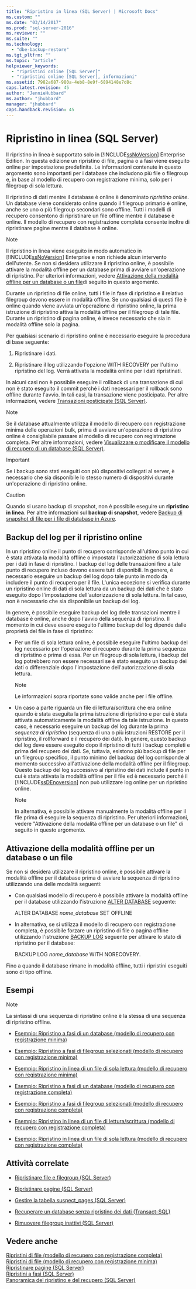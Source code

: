 ```yaml
---
title: "Ripristino in linea (SQL Server) | Microsoft Docs"
ms.custom: ""
ms.date: "03/14/2017"
ms.prod: "sql-server-2016"
ms.reviewer: ""
ms.suite: ""
ms.technology: 
  - "dbe-backup-restore"
ms.tgt_pltfrm: ""
ms.topic: "article"
helpviewer_keywords: 
  - "ripristini online [SQL Server]"
  - "ripristini online [SQL Server], informazioni"
ms.assetid: 7982a687-980a-4eb8-8e9f-6894148e7d8c
caps.latest.revision: 45
author: "JennieHubbard"
ms.author: "jhubbard"
manager: "jhubbard"
caps.handback.revision: 45
---
```

# Ripristino in linea (SQL Server)
  Il ripristino in linea è supportato solo in [!INCLUDE[ssNoVersion](../../includes/ssnoversion-md.md)] Enterprise Edition. In questa edizione un ripristino di file, pagina o a fasi viene eseguito online per impostazione predefinita. Le informazioni contenute in questo argomento sono importanti per i database che includono più file o filegroup e, in base al modello di recupero con registrazione minima, solo per i filegroup di sola lettura.  
  
 Il ripristino di dati mentre il database è online è denominato *ripristino online*. Un database viene considerato online quando il filegroup primario è online, anche se uno o più filegroup secondari sono offline. Tutti i modelli di recupero consentono di ripristinare un file offline mentre il database è online. Il modello di recupero con registrazione completa consente inoltre di ripristinare pagine mentre il database è online.  
  
> [!NOTE]  
>  Il ripristino in linea viene eseguito in modo automatico in [!INCLUDE[ssNoVersion](../../includes/ssnoversion-md.md)] Enterprise e non richiede alcun intervento dell'utente. Se non si desidera utilizzare il ripristino online, è possibile attivare la modalità offline per un database prima di avviare un'operazione di ripristino. Per ulteriori informazioni, vedere [Attivazione della modalità offline per un database o un file](#taking_db_or_file_offline)di seguito in questo argomento.  
  
 Durante un ripristino di file online, tutti i file in fase di ripristino e il relativo filegroup devono essere in modalità offline. Se uno qualsiasi di questi file è online quando viene avviata un'operazione di ripristino online, la prima istruzione di ripristino attiva la modalità offline per il filegroup di tale file. Durante un ripristino di pagina online, è invece necessario che sia in modalità offline solo la pagina.  
  
 Per qualsiasi scenario di ripristino online è necessario eseguire la procedura di base seguente:  
  
1.  Ripristinare i dati.  
  
2.  Ripristinare il log utilizzando l'opzione WITH RECOVERY per l'ultimo ripristino del log. Verrà attivata la modalità online per i dati ripristinati.  
  
 In alcuni casi non è possibile eseguire il rollback di una transazione di cui non è stato eseguito il commit perché i dati necessari per il rollback sono offline durante l'avvio. In tali casi, la transazione viene posticipata. Per altre informazioni, vedere [Transazioni posticipate &#40;SQL Server&#41;](../../relational-databases/backup-restore/deferred-transactions-sql-server.md).  
  
> [!NOTE]  
>  Se il database attualmente utilizza il modello di recupero con registrazione minima delle operazioni bulk, prima di avviare un'operazione di ripristino online è consigliabile passare al modello di recupero con registrazione completa. Per altre informazioni, vedere [Visualizzare o modificare il modello di recupero di un database &#40;SQL Server&#41;](../../relational-databases/backup-restore/view-or-change-the-recovery-model-of-a-database-sql-server.md).  
  
> [!IMPORTANT]  
>  Se i backup sono stati eseguiti con più dispositivi collegati al server, è necessario che sia disponibile lo stesso numero di dispositivi durante un'operazione di ripristino online.  
  
> [!CAUTION]  
>  Quando si usano backup di snapshot, non è possibile eseguire un **ripristino in linea**. Per altre informazioni sul **backup di snapshot**, vedere [Backup di snapshot di file per i file di database in Azure](../../relational-databases/backup-restore/file-snapshot-backups-for-database-files-in-azure.md).  
  
## Backup del log per il ripristino online  
 In un ripristino online il punto di recupero corrisponde all'ultimo punto in cui è stata attivata la modalità offline o impostata l'autorizzazione di sola lettura per i dati in fase di ripristino. I backup del log delle transazioni fino a tale punto di recupero incluso devono essere tutti disponibili. In genere, è necessario eseguire un backup del log dopo tale punto in modo da includere il punto di recupero per il file. L'unica eccezione si verifica durante un ripristino online di dati di sola lettura da un backup dei dati che è stato eseguito dopo l'impostazione dell'autorizzazione di sola lettura. In tal caso, non è necessario che sia disponibile un backup del log.  
  
 In genere, è possibile eseguire backup del log delle transazioni mentre il database è online, anche dopo l'avvio della sequenza di ripristino. Il momento in cui deve essere eseguito l'ultimo backup del log dipende dalle proprietà del file in fase di ripristino:  
  
-   Per un file di sola lettura online, è possibile eseguire l'ultimo backup del log necessario per l'operazione di recupero durante la prima sequenza di ripristino o prima di essa. Per un filegroup di sola lettura, i backup del log potrebbero non essere necessari se è stato eseguito un backup dei dati o differenziale dopo l'impostazione dell'autorizzazione di sola lettura.  
  
    > [!NOTE]  
    >  Le informazioni sopra riportate sono valide anche per i file offline.  
  
-   Un caso a parte riguarda un file di lettura/scrittura che era online quando è stata eseguita la prima istruzione di ripristino e per cui è stata attivata automaticamente la modalità offline da tale istruzione. In questo caso, è necessario eseguire un backup del log durante la prima *sequenza di ripristino* (sequenza di una o più istruzioni RESTORE per il ripristino, il rollforward e il recupero dei dati). In genere, questo backup del log deve essere eseguito dopo il ripristino di tutti i backup completi e prima del recupero dei dati. Se, tuttavia, esistono più backup di file per un filegroup specifico, il punto minimo del backup del log corrisponde al momento successivo all'attivazione della modalità offline per il filegroup. Questo backup del log successivo al ripristino dei dati include il punto in cui è stata attivata la modalità offline per il file ed è necessario perché il [!INCLUDE[ssDEnoversion](../../includes/ssdenoversion-md.md)] non può utilizzare log online per un ripristino online.  
  
    > [!NOTE]  
    >  In alternativa, è possibile attivare manualmente la modalità offline per il file prima di eseguire la sequenza di ripristino. Per ulteriori informazioni, vedere "Attivazione della modalità offline per un database o un file" di seguito in questo argomento.  
  
##  <a name="taking_db_or_file_offline"></a> Attivazione della modalità offline per un database o un file  
 Se non si desidera utilizzare il ripristino online, è possibile attivare la modalità offline per il database prima di avviare la sequenza di ripristino utilizzando una delle modalità seguenti:  
  
-   Con qualsiasi modello di recupero è possibile attivare la modalità offline per il database utilizzando l'istruzione [ALTER DATABASE](../../t-sql/statements/alter-database-transact-sql.md) seguente:  
  
     ALTER DATABASE *nome_database* SET OFFLINE  
  
-   In alternativa, se si utilizza il modello di recupero con registrazione completa, è possibile forzare un ripristino di file o pagina offline utilizzando l'istruzione [BACKUP LOG](../../t-sql/statements/backup-transact-sql.md) seguente per attivare lo stato di ripristino per il database:  
  
     BACKUP LOG *nome_database* WITH NORECOVERY.  
  
 Fino a quando il database rimane in modalità offline, tutti i ripristini eseguiti sono di tipo offline.  
  
## Esempi  
  
> [!NOTE]  
>  La sintassi di una sequenza di ripristino online è la stessa di una sequenza di ripristino offline.  
  
-   [Esempio: Ripristino a fasi di un database &#40;modello di recupero con registrazione minima&#41;](../../relational-databases/backup-restore/example-piecemeal-restore-of-database-simple-recovery-model.md)  
  
-   [Esempio: Ripristino a fasi di filegroup selezionati &#40;modello di recupero con registrazione minima&#41;](../../relational-databases/backup-restore/example-piecemeal-restore-of-only-some-filegroups-simple-recovery-model.md)  
  
-   [Esempio: Ripristino in linea di un file di sola lettura &#40;modello di recupero con registrazione minima&#41;](../../relational-databases/backup-restore/example-online-restore-of-a-read-only-file-simple-recovery-model.md)  
  
-   [Esempio: Ripristino a fasi di un database &#40;modello di recupero con registrazione completa&#41;](../../relational-databases/backup-restore/example-piecemeal-restore-of-database-full-recovery-model.md)  
  
-   [Esempio: Ripristino a fasi di filegroup selezionati &#40;modello di recupero con registrazione completa&#41;](../../relational-databases/backup-restore/example-piecemeal-restore-of-only-some-filegroups-full-recovery-model.md)  
  
-   [Esempio: Ripristino in linea di un file di lettura/scrittura &#40;modello di recupero con registrazione completa&#41;](../../relational-databases/backup-restore/example-online-restore-of-a-read-write-file-full-recovery-model.md)  
  
-   [Esempio: Ripristino in linea di un file di sola lettura &#40;modello di recupero con registrazione completa&#41;](../../relational-databases/backup-restore/example-online-restore-of-a-read-only-file-full-recovery-model.md)  
  
##  <a name="RelatedTasks"></a> Attività correlate  
  
-   [Ripristinare file e filegroup &#40;SQL Server&#41;](../../relational-databases/backup-restore/restore-files-and-filegroups-sql-server.md)  
  
-   [Ripristinare pagine &#40;SQL Server&#41;](../../relational-databases/backup-restore/restore-pages-sql-server.md)  
  
-   [Gestire la tabella suspect_pages &#40;SQL Server&#41;](../../relational-databases/backup-restore/manage-the-suspect-pages-table-sql-server.md)  
  
-   [Recuperare un database senza ripristino dei dati &#40;Transact-SQL&#41;](../../relational-databases/backup-restore/recover-a-database-without-restoring-data-transact-sql.md)  
  
-   [Rimuovere filegroup inattivi &#40;SQL Server&#41;](../../relational-databases/backup-restore/remove-defunct-filegroups-sql-server.md)  
  
## Vedere anche  
 [Ripristini di file &#40;modello di recupero con registrazione completa&#41;](../../relational-databases/backup-restore/file-restores-full-recovery-model.md)   
 [Ripristini di file &#40;modello di recupero con registrazione minima&#41;](../../relational-databases/backup-restore/file-restores-simple-recovery-model.md)   
 [Ripristinare pagine &#40;SQL Server&#41;](../../relational-databases/backup-restore/restore-pages-sql-server.md)   
 [Ripristini a fasi &#40;SQL Server&#41;](../../relational-databases/backup-restore/piecemeal-restores-sql-server.md)   
 [Panoramica del ripristino e del recupero &#40;SQL Server&#41;](../../relational-databases/backup-restore/restore-and-recovery-overview-sql-server.md)  
  
  